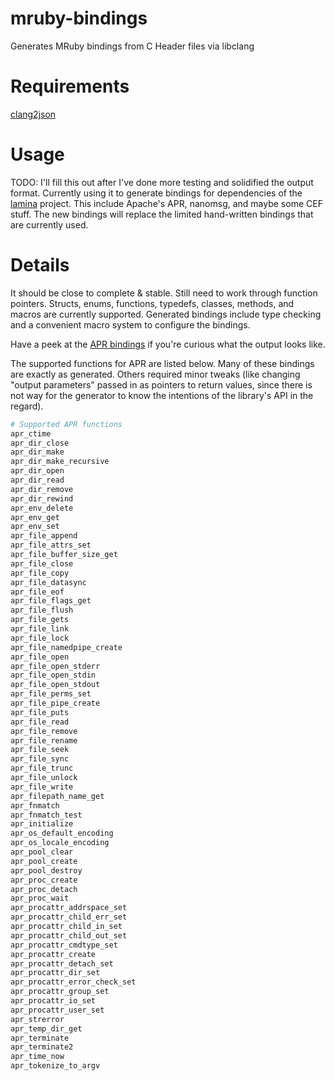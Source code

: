 # mruby-bindings
Generates MRuby bindings from C Header files via libclang

# Requirements
[clang2json](https://github.com/jbreeden/clang2json)

# Usage
TODO: I'll fill this out after I've done more testing and solidified the output format.
Currently using it to generate bindings for dependencies of the [lamina](https://github.com/jbreeden/lamina) project.
This include Apache's APR, nanomsg, and maybe some CEF stuff. The new bindings will replace the limited hand-written
bindings that are currently used.

# Details

It should be close to complete & stable. Still need to work through function pointers. Structs, enums, functions, typedefs, 
classes, methods, and macros are currently supported. Generated bindings include type checking and a convenient macro system to configure the bindings.

Have a peek at the [APR bindings](https://github.com/jbreeden/mruby-bindings/tree/master/apr_bindings) if you're curious what the output looks like.

The supported functions for APR are listed below. Many of these bindings are exactly as generated. Others required minor tweaks (like changing "output
parameters" passed in as pointers to return values, since there is not way for the generator to know the intentions of the library's API in the regard).

```Ruby
# Supported APR functions
apr_ctime
apr_dir_close
apr_dir_make
apr_dir_make_recursive
apr_dir_open
apr_dir_read
apr_dir_remove
apr_dir_rewind
apr_env_delete
apr_env_get
apr_env_set
apr_file_append
apr_file_attrs_set
apr_file_buffer_size_get
apr_file_close
apr_file_copy
apr_file_datasync
apr_file_eof
apr_file_flags_get
apr_file_flush
apr_file_gets
apr_file_link
apr_file_lock
apr_file_namedpipe_create
apr_file_open
apr_file_open_stderr
apr_file_open_stdin
apr_file_open_stdout
apr_file_perms_set
apr_file_pipe_create
apr_file_puts
apr_file_read
apr_file_remove
apr_file_rename
apr_file_seek
apr_file_sync
apr_file_trunc
apr_file_unlock
apr_file_write
apr_filepath_name_get
apr_fnmatch
apr_fnmatch_test
apr_initialize
apr_os_default_encoding
apr_os_locale_encoding
apr_pool_clear
apr_pool_create
apr_pool_destroy
apr_proc_create
apr_proc_detach
apr_proc_wait
apr_procattr_addrspace_set
apr_procattr_child_err_set
apr_procattr_child_in_set
apr_procattr_child_out_set
apr_procattr_cmdtype_set
apr_procattr_create
apr_procattr_detach_set
apr_procattr_dir_set
apr_procattr_error_check_set
apr_procattr_group_set
apr_procattr_io_set
apr_procattr_user_set
apr_strerror
apr_temp_dir_get
apr_terminate
apr_terminate2
apr_time_now
apr_tokenize_to_argv
```